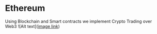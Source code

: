 # Ethereum
Using Blockchain and Smart contracts we implement Crypto Trading over Web3
![Alt text]([image link](https://imageio.forbes.com/specials-images/imageserve/634e4518505e5abbb6c9a293/0x0.jpg?format=jpg&width=1200))
